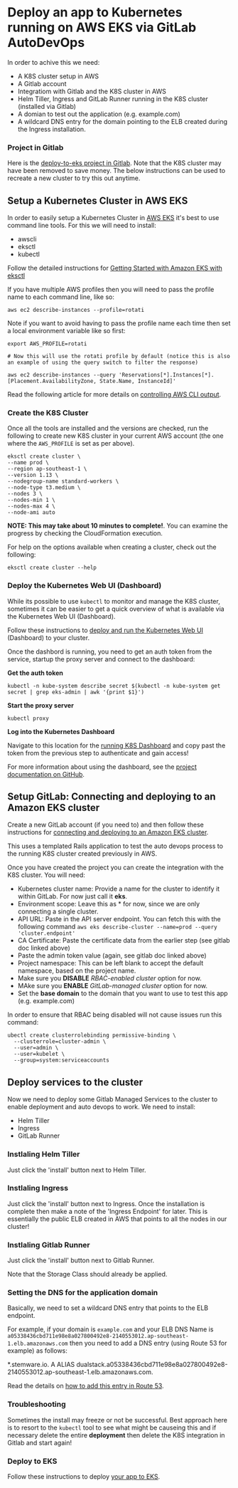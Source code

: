 # Deploy an app to Kubernetes running on AWS EKS via GitLab AutoDevOps

In order to achive this we need:

* A K8S cluster setup in AWS
* A Gitlab account
* Integratiom with Gitlab and the K8S cluster in AWS
* Helm Tiller, Ingress and GitLab Runner running in the K8S cluster (installed via Gitlab)
* A domian to test out the application (e.g. example.com)
* A wildcard DNS entry for the domain pointing to the ELB created during the Ingress installation.

### Project in Gitlab

Here is the [deploy-to-eks project in Gitlab](https://gitlab.com/jensendarren/deploy-to-eks). Note that the K8S cluster may have been removed to save money. The below instructions can be used to recreate a new cluster to try this out anytime.

## Setup a Kubernetes Cluster in AWS EKS

In order to easily setup a Kubernetes Cluster in [AWS EKS](https://aws.amazon.com/eks/) it's best to use command line tools. For this we will need to install:

* awscli
* eksctl
* kubectl

Follow the detailed instructions for [Getting Started with Amazon EKS with eksctl](https://docs.aws.amazon.com/eks/latest/userguide/getting-started-eksctl.html)

If you have multiple AWS profiles then you will need to pass the profile name to each command line, like so:

```
aws ec2 describe-instances --profile=rotati
```

Note if you want to avoid having to pass the profile name each time then set a local environment variable like so first:

```
export AWS_PROFILE=rotati

# Now this will use the rotati profile by default (notice this is also an example of using the query switch to filter the response)

aws ec2 describe-instances --query 'Reservations[*].Instances[*].[Placement.AvailabilityZone, State.Name, InstanceId]'
```

Read the following article for more details on [controlling AWS CLI output](https://docs.aws.amazon.com/cli/latest/userguide/cli-usage-output.html).

### Create the K8S Cluster

Once all the tools are installed and the versions are checked, run the following to create new K8S cluster in your current AWS account (the one where the `AWS_PROFILE` is set as per above).

```
eksctl create cluster \
--name prod \
--region ap-southeast-1 \
--version 1.13 \
--nodegroup-name standard-workers \
--node-type t3.medium \
--nodes 3 \
--nodes-min 1 \
--nodes-max 4 \
--node-ami auto
```

**NOTE: This may take about 10 minutes to complete!**. You can examine the progress by checking the CloudFormation execution.

For help on the options available when creating a cluster, check out the following:

```
eksctl create cluster --help
```

### Deploy the Kubernetes Web UI (Dashboard)

While its possible to use `kubectl` to monitor and manage the K8S cluster, sometimes it can be easier to get a quick overview of what is available via the Kubernetes Web UI (Dashboard).

Follow these instructions to [deploy and run the Kubernetes Web UI](https://docs.aws.amazon.com/eks/latest/userguide/dashboard-tutorial.html) (Dashboard) to your cluster.

Once the dashbord is running, you need to get an auth token from the service, startup the proxy server and connect to the dashboard:

**Get the auth token**

```
kubectl -n kube-system describe secret $(kubectl -n kube-system get secret | grep eks-admin | awk '{print $1}')
```

**Start the proxy server**

```
kubectl proxy
```

**Log into the Kubernetes Dashboard**

Navigate to this location for the [running K8S Dashboard](http://localhost:8001/api/v1/namespaces/kube-system/services/https:kubernetes-dashboard:/proxy/#!/login) and copy past the token from the previous step to authenticate and gain access!

For more information about using the dashboard, see the [project documentation on GitHub](https://github.com/kubernetes/dashboard).


## Setup GitLab: Connecting and deploying to an Amazon EKS cluster

Create a new GitLab account (if you need to) and then follow these instructions for [connecting and deploying to an Amazon EKS cluster](https://docs.gitlab.com/ee/user/project/clusters/eks_and_gitlab/).

This uses a templated Rails application to test the auto devops process to the running K8S cluster created previously in AWS.

Once you have created the project you can create the integration with the K8S cluster. You will need:

* Kubernetes cluster name: Provide a name for the cluster to identify it within GitLab. For now just call it **eks**.
* Environment scope: Leave this as * for now, since we are only connecting a single cluster.
* API URL: Paste in the API server endpoint. You can fetch this with the following command `aws eks describe-cluster --name=prod --query 'cluster.endpoint'`
* CA Certificate: Paste the certificate data from the earlier step (see gitlab doc linked above)
* Paste the admin token value (again, see gitlab doc linked above)
* Project namespace: This can be left blank to accept the default namespace, based on the project name.
* Make sure you **DISABLE** _RBAC-enabled cluster_ option for now.
* MAke sure you **ENABLE** _GitLab-managed cluster_ option for now.
* Set the **base domain** to the domain that you want to use to test this app (e.g. example.com)

In order to ensure that RBAC being disabled will not cause issues run this command:

```
ubectl create clusterrolebinding permissive-binding \
  --clusterrole=cluster-admin \
  --user=admin \
  --user=kubelet \
  --group=system:serviceaccounts
```

## Deploy services to the cluster

Now we need to deploy some Gitlab Managed Services to the cluster to enable deployment and auto devops to work. We need to install:

* Helm Tiller
* Ingress
* GitLab Runner

### Instlaling Helm Tiller

Just click the 'install' button next to Helm Tiller.

### Instlaling Ingress

Just click the 'install' button next to Ingress. Once the installation is complete then make a note of the 'Ingress Endpoint' for later. This is essentially the public ELB created in AWS that points to all the nodes in our cluster!

### Instlaling Gitlab Runner

Just click the 'install' button next to Gitlab Runner.

Note that the Storage Class should already be applied.

### Setting the DNS for the application domain

Basically, we need to set a wildcard DNS entry that points to the ELB endpoint.

For example, if your domain is `example.com` and your ELB DNS Name is `a05338436cbd711e98e8a027800492e8-2140553012.ap-southeast-1.elb.amazonaws.com` then you need to add a DNS entry (using Route 53 for example) as follows:

*.stemware.io.  A   ALIAS dualstack.a05338436cbd711e98e8a027800492e8-2140553012.ap-southeast-1.elb.amazonaws.com.

Read the details on [how to add this entry in Route 53](https://docs.aws.amazon.com/elasticloadbalancing/latest/classic/using-domain-names-with-elb.html?icmpid=docs_elb_console#dns-associate-custom-elb).

### Troubleshooting

Sometimes the install may freeze or not be successful. Best approach here is to resort to the `kubectl` tool to see what might be causeing this and if necessary delete the entire **deployment** then delete the K8S integration in Gitlab and start again!

### Deploy to EKS

Follow these instructions to deploy [your app to EKS](https://docs.gitlab.com/ee/user/project/clusters/eks_and_gitlab/#deploy-the-app-to-eks).